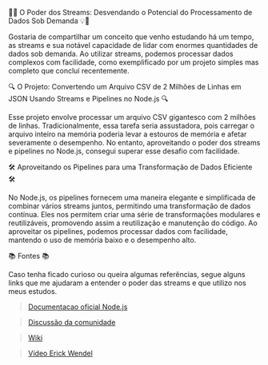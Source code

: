 🚀💡 O Poder dos Streams: Desvendando o Potencial do Processamento de Dados Sob Demanda 💡🚀

Gostaria de compartilhar um conceito que venho estudando há um tempo, as streams e sua notável capacidade de lidar com enormes quantidades de dados sob demanda. Ao utilizar streams, podemos processar dados complexos com facilidade, como exemplificado por um projeto simples mas completo que concluí recentemente.

🔍 O Projeto: Convertendo um Arquivo CSV de 2 Milhões de Linhas em JSON Usando Streams e Pipelines no Node.js 🔍

Esse projeto envolve processar um arquivo CSV gigantesco com 2 milhões de linhas. Tradicionalmente, essa tarefa seria assustadora, pois carregar o arquivo inteiro na memória poderia levar a estouros de memória e afetar severamente o desempenho. No entanto, aproveitando o poder dos streams e pipelines no Node.js, consegui superar esse desafio com facilidade.

🛠️ Aproveitando os Pipelines para uma Transformação de Dados Eficiente 🛠️

No Node.js, os pipelines fornecem uma maneira elegante e simplificada de combinar vários streams juntos, permitindo uma transformação de dados contínua. Eles nos permitem criar uma série de transformações modulares e reutilizáveis, promovendo assim a reutilização e manutenção do código. Ao aproveitar os pipelines, podemos processar dados com facilidade, mantendo o uso de memória baixo e o desempenho alto.

📚 Fontes 📚

Caso tenha ficado curioso ou queira algumas referências, segue alguns links que me ajudaram a entender o poder das streams e que utilizo nos meus estudos.

> [Documentacao oficial Node.js](https://nodejs.org/api/stream.html)

> [Discussão da comunidade](https://pt.stackoverflow.com/questions/49831/como-realmente-entender-streams)

> [Wiki](https://pt.wikipedia.org/wiki/Stream_(computa%C3%A7%C3%A3o)#:~:text=Em%20ci%C3%AAncia%20da%20computa%C3%A7%C3%A3o%2C%20stream,vez%20de%20em%20grandes%20lotes.)

> [Vídeo Erick Wendel](https://www.youtube.com/watch?v=pB5-QzabL2I)